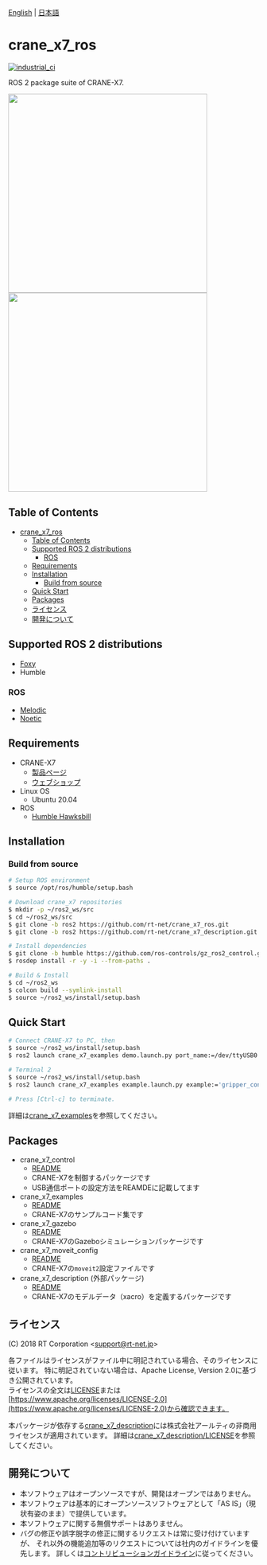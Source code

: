 [English](README.en.md) | [日本語](README.md)

# crane_x7_ros

[![industrial_ci](https://github.com/rt-net/crane_x7_ros/actions/workflows/industrial_ci.yml/badge.svg?branch=ros2)](https://github.com/rt-net/crane_x7_ros/actions/workflows/industrial_ci.yml)

ROS 2 package suite of CRANE-X7.

<img src=https://rt-net.github.io/images/crane-x7/CRANE-X7-500x500.png width=400px/><img src=https://rt-net.github.io/images/crane-x7/crane_x7_gazebo_ros2.png width=400px />

## Table of Contents

- [crane_x7_ros](#crane_x7_ros)
  - [Table of Contents](#table-of-contents)
  - [Supported ROS 2 distributions](#supported-ros-2-distributions)
    - [ROS](#ros)
  - [Requirements](#requirements)
  - [Installation](#installation)
    - [Build from source](#build-from-source)
  - [Quick Start](#quick-start)
  - [Packages](#packages)
  - [ライセンス](#ライセンス)
  - [開発について](#開発について)

## Supported ROS 2 distributions

- [Foxy](https://github.com/rt-net/crane_x7_ros/tree/foxy-devel)
- Humble

### ROS

- [Melodic](https://github.com/rt-net/crane_x7_ros/tree/master)
- [Noetic](https://github.com/rt-net/crane_x7_ros/tree/master)

## Requirements

- CRANE-X7
  - [製品ページ](https://rt-net.jp/products/crane-x7/)
  - [ウェブショップ](https://www.rt-shop.jp/index.php?main_page=product_info&products_id=3660)
- Linux OS
  - Ubuntu 20.04
- ROS
  - [Humble Hawksbill](https://docs.ros.org/en/humble/Installation.html)

## Installation

### Build from source

```sh
# Setup ROS environment
$ source /opt/ros/humble/setup.bash

# Download crane_x7 repositories
$ mkdir -p ~/ros2_ws/src
$ cd ~/ros2_ws/src
$ git clone -b ros2 https://github.com/rt-net/crane_x7_ros.git
$ git clone -b ros2 https://github.com/rt-net/crane_x7_description.git

# Install dependencies
$ git clone -b humble https://github.com/ros-controls/gz_ros2_control.git
$ rosdep install -r -y -i --from-paths .

# Build & Install
$ cd ~/ros2_ws
$ colcon build --symlink-install
$ source ~/ros2_ws/install/setup.bash
```

## Quick Start

```sh
# Connect CRANE-X7 to PC, then
$ source ~/ros2_ws/install/setup.bash
$ ros2 launch crane_x7_examples demo.launch.py port_name:=/dev/ttyUSB0

# Terminal 2
$ source ~/ros2_ws/install/setup.bash
$ ros2 launch crane_x7_examples example.launch.py example:='gripper_control'

# Press [Ctrl-c] to terminate.
```

詳細は[crane_x7_examples](./crane_x7_examples/README.md)を参照してください。

## Packages

- crane_x7_control
  - [README](./crane_x7_control/README.md)
  - CRANE-X7を制御するパッケージです
  - USB通信ポートの設定方法をREAMDEに記載してます
- crane_x7_examples
  - [README](./crane_x7_examples/README.md)
  - CRANE-X7のサンプルコード集です
- crane_x7_gazebo
  - [README](./crane_x7_gazebo/README.md)
  - CRANE-X7のGazeboシミュレーションパッケージです
- crane_x7_moveit_config
  - [README](./crane_x7_moveit_config/README.md)
  - CRANE-X7の`moveit2`設定ファイルです
- crane_x7_description (外部パッケージ)
  - [README](https://github.com/rt-net/crane_x7_description/blob/ros2/README.md)
  - CRANE-X7のモデルデータ（xacro）を定義するパッケージです

## ライセンス

(C) 2018 RT Corporation \<support@rt-net.jp\>

各ファイルはライセンスがファイル中に明記されている場合、そのライセンスに従います。
特に明記されていない場合は、Apache License, Version 2.0に基づき公開されています。  
ライセンスの全文は[LICENSE](./LICENSE)または[https://www.apache.org/licenses/LICENSE-2.0](https://www.apache.org/licenses/LICENSE-2.0)から確認できます。

本パッケージが依存する[crane_x7_description](https://github.com/rt-net/crane_x7_description/tree/ros2)には株式会社アールティの非商用ライセンスが適用されています。
詳細は[crane_x7_description/LICENSE](https://github.com/rt-net/crane_x7_description/blob/ros2/LICENSE)を参照してください。

## 開発について

- 本ソフトウェアはオープンソースですが、開発はオープンではありません。
- 本ソフトウェアは基本的にオープンソースソフトウェアとして「AS IS」（現状有姿のまま）で提供しています。
- 本ソフトウェアに関する無償サポートはありません。
- バグの修正や誤字脱字の修正に関するリクエストは常に受け付けていますが、
それ以外の機能追加等のリクエストについては社内のガイドラインを優先します。
詳しくは[コントリビューションガイドライン](./CONTRIBUTING.md)に従ってください。
